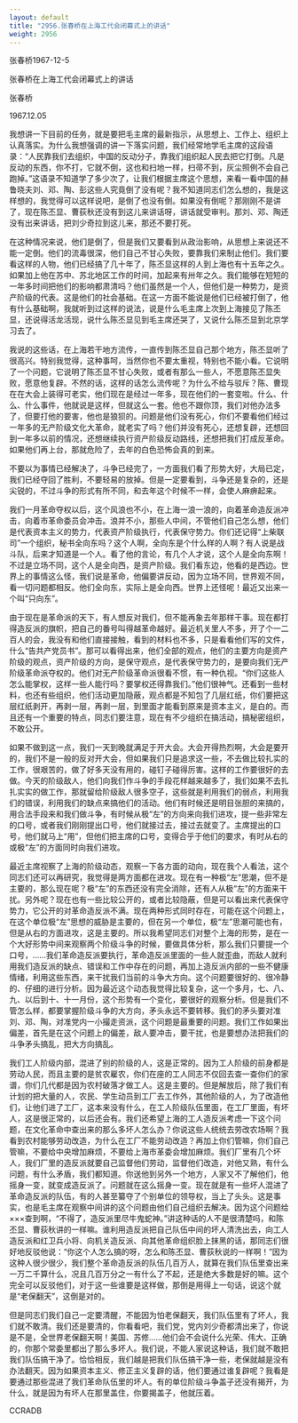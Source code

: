 ```yaml
---
layout: default
title: "2956.张春桥在上海工代会闭幕式上的讲话"
weight: 2956
---
```


张春桥1967-12-5

张春桥在上海工代会闭幕式上的讲话

张春桥

1967.12.05

我想讲一下目前的任务，就是要把毛主席的最新指示，从思想上、工作上、组织上认真落实。为什么我想强调的讲一下落实问题，我们经常地学毛主席的这段语录：“人民靠我们去组织，中国的反动分子，靠我们组织起人民去把它打倒。凡是反动的东西，你不打，它就不倒，这也和扫地一样，扫帚不到，灰尘照例不会自己跑掉。”这语录不知道学了多少次了，让我们根据主席这个思想，来看一看中国的赫鲁晓夫刘、邓、陶、彭这些人究竟倒了没有呢？我不知道同志们怎么想的，我是这样想的，我觉得可以这样说吧，是倒了也没有倒。如果没有倒呢？那刚刚不是讲了，现在陈丕显、曹荻秋还没有到这儿来讲话呀，讲话就受审判。那刘、邓、陶还没有出来讲话，把刘少奇拉到这儿来，那还不要打死。

在这种情况来说，他们是倒了，但是我们又要看到从政治影响，从思想上来说还不能一定倒。他们的流毒很深，他们自己不甘心失败，要靠我们来制止他们。我们要看这样的人物，他们已经搞了几十年了，陈丕显这样的人到上海也有十五年之久。如果加上他在苏中、苏北地区工作的时间，加起来有卅年之久。我们能够在短短的一年多时间把他们的影响都肃清吗？他们虽然是一个人，但他们是一种势力，是资产阶级的代表。这是他们的社会基础。在这一方面不能说是他们已经被打倒了，他有什么基础啊，我就听到过这样的说法，说是什么毛主席上次到上海接见了陈丕显，还说得活龙活现，说什么陈丕显见到毛主席还哭了，又说什么陈丕显到北京学习去了。

我说的这些话，在上海若干地方流传，一直传到陈丕显自己那个地方，陈丕显听了很高兴。特别我觉得，这种事呵，当然你也不要太重视，特别也不能小看。它说明了一个问题，它说明了陈丕显不甘心失败，或者有那么一些人，不愿意陈丕显失败，愿意他复辟。不然的话，这样的话怎么流传呢？为什么不给与驳斥？陈、曹现在在大会上装得可老实，他们现在是经过一年多，现在他们的一套变啦。什么、什么、什么事件，他就说是这样，但就这么一套。他也不跟你顶，我们对他办法多了，但要打他的要害，他也是狼狈的。问题是他们没有死心，你们不要看他们经过一年多的无产阶级文化大革命，就老实了吗？他们并没有死心，还想复辟，还想回到一年多以前的情况，还想继续执行资产阶级反动路线，还想把我们打成反革命。如果他们再上台，那就危险了，去年的白色恐怖会真的到来。

不要以为事情已经解决了，斗争已经完了，一方面我们看了形势大好，大局已定，我们已经夺回了胜利，不要轻易的放掉。但是一定要看到，斗争还是复杂的，还是尖锐的，不过斗争的形式有所不同，和去年这个时候不一样，会使人麻痹起来。

我们一月革命夺权以后，这个风浪也不小，在上海一浪一浪的，向着革命造反派冲击，向着市革命委员会冲击。浪并不小，那些人中间，不管他们自己怎么想，他们是代表资本主义的势力，代表资产阶级执行，代表保守势力。你们还记得“上柴联司”一个组织，秘书全向东吗？这个人啊，全向东是个什么样的人啊？有人说是战斗队，后来才知道是一个人。看了他的言论，有几个人才说，这个人是全向东啊！不过是立场不同，这个人是全向西，是资产阶级。我们看东边，他看的是西边。世界上的事情这么怪，我们说是革命，他偏要讲反动，因为立场不同，世界观不同，看一切问题都相反。他们全向东，实际上是全向西。世界上还怪呢！最近又出来一个叫“只向东”。

由于现在是革命派的天下，有人想反对我们，但不能再象去年那样干事。现在都打得造反派的旗帜，把自己的番号叫得越革命越好。最近机关里人不多，开了个一二百人的会，我没有和他们直接接触，看到的材料也不多，只是看看他们写的文件，什么“告共产党员书”。那可以看得出来，他们全部的观点，他们的主要方向是资产阶级的观点，资产阶级的方向，是保守观点，是代表保守势力的，是要向我们无产阶级革命派夺权的。他们对无产阶级革命派很看不惯，有一种仇视。“你们这些人怎么能掌权，这样一些人能行吗？要掌权还得靠我们。”他们很神气。还看到一些材料，也还有些组织，他们活动更加隐蔽，观点都是不知包了几层红纸，你们要把这层红纸剥开，再剥一层，再剥一层，到里面才能看到原来是资本主义，是白的。而且还有一个重要的特点，同志们要注意，现在有不少组织在搞活动，搞秘密组织，不敢公开。

如果不做到这一点，我们一天到晚就满足于开大会。大会开得热烈啊，大会是要开的，我们不是一般的反对开大会，但如果我们只是追求这一些，不去做比较扎实的工作，很艰苦的，做了好多天没有用的，碰钉子碰得厉害。这样的工作要很好的去做。今天的阶级敌人，他们向我们作斗争的手段花样越来越多了，我们如果不去扎扎实实的做工作，那就留给阶级敌人很多空子，这些就是利用我们的弱点，利用我们的错误，利用我们的缺点来搞他们的活动。他们有时候还是明目张胆的来搞的，用合法手段来和我们做斗争，有时候从极“左”的方向来向我们进攻，提一些非常左的口号，或者我们刚刚提出口号，他们就接过去，接过去就变了。主席提出的口号，他们就马上“用”，但他们把主席的口号，变得合乎于他们的要求，有时从右的或极“左”的方面同时向我们进攻。

最近主席视察了上海的阶级动态，观察一下各方面的动向，现在我个人看法，这个同志们还可以再研究，我觉得是两方面都在进攻。现在有一种极“左”思潮，但不是主要的，那么现在呢？极“左”的东西还没有完全消除，还有人从极“左”的方面来干扰。另外呢？现在也有一些比较公开的，或者比较隐蔽，但是可以看出来代表保守势力，它公开的对革命造反派不满。现在两种形式同时存在，可能在这个问题上，在这个单位极“左”思想的威胁是主要的，但在另一个单位，极“左”思潮可能也有，但是从右的方面进攻，这是主要的。所以我希望同志们对整个上海的形势，是在一个大好形势中间来观察两个阶级斗争的时候，要做具体分析，那么我们只要提一个口号，……我们革命造反派要执行，革命造反派里面的一些人就歪曲，而敌人就利用我们造反派的缺点、错误和工作中存在的问题，再加上造反派内部的一些不健康情绪，利用这些东西，来干扰我们当前的斗争大方向。这个问题要很好的、很冷静的、仔细的进行分析。因为最近这个动态我觉得比较复杂，这一个多月，七、八、九、以后到十、十一月份，这个形势有一个变化，要很好的观察分析。但是我们不管怎么样，都要掌握阶级斗争的大方向，矛头永远不要转移。我们的矛头要对准刘、邓、陶，对准党内一小撮走资派，这个问题是最重要的问题。我们工作如果出偏差，首先是在这个问题上的偏差，敌人要冲击，要干扰，也是要想办法把我们的斗争矛头搞乱，把大方向搞乱。

我们工人阶级内部，混进了别的阶级的人，这是正常的。因为工人阶级的前身都是劳动人民，而且主要的是贫农雇农，你们在座的工人同志不仅回去查一查你们的家谱，你们几代都是因为农村破落才做工人。这是主要的。但是解放后，除了我们有计划的把大量的人，农民、学生动员到工厂去工作外，其他阶级的人，为了改造他们，让他们进了工厂，这本来没有什么，在工人阶级队伍里面，在工厂里面，有坏人，这是很正常的，以后还会有。我们还希望上海的工人造反派考虑一下这个问题，在文化革命中查出来的那么多坏人怎么办？你说这些人统统去劳改农场啊？我看到农村能够劳动改造，为什么在工厂不能劳动改造？再加上你们管嘛，你们自己管嘛，不要给中央增加麻烦，不要给上海市革委会增加麻烦。我们厂里有几个坏人，我们厂里的造反派就要自己监督他们劳动，监督他们改造，对他又熟，有什么问题，有什么矛盾，我们都知道。你送他到另外一个地方，人家又不了解他们，他摇身一变，就变成造反派了。问题就在这么摇身一变。现在就是有一些坏人混进了革命造反派的队伍，有的人甚至纂夺了个别单位的领导权，当上了头头。这是事实，也是毛主席在观察中间讲的这个问题由他们自己组织去解决。因为这个问题给×××查到啊，“不得了，造反派里尽牛鬼蛇神。”讲这种话的人不是很清楚吗，和陈丕显、曹荻秋讲的一样嘛。谁利用造反派把自己队伍中间的坏人清洗出去，向工人造反派和红卫兵小将、向机关造反派、向其他革命组织脸上抹黑的话，那同志们很好地反驳他说：“你这个人怎么搞的呀，怎么和陈丕显、曹荻秋说的一样啊！”因为这种人很少很少，我们整个革命造反派的队伍几百万人，就算在我们队伍里查出来一万二千算什么，况且几百万分之一有什么了不起，还是绝大多数是好的嘛。这个完全可以反驳他们，对于这一些谁要是这样做，那倒是用得上一句话，说这个就是“老保翻天”，这倒是对的。

但是同志们我们自己一定要清醒，不能因为怕老保翻天，我们队伍里有了坏人，我们就不敢清。我们还是要清的，你看看吧，我们党，党内刘少奇都清出来了，你说是不是，全世界老保翻天啊！美国、苏修……他们会不会说什么光荣、伟大、正确的，你那个常委里都出了那么多坏人。我们说，不能人家说这种话，我们就不敢把我们队伍搞干净了。恰恰相反，我们越是把我们队伍搞干净一些，老保就越是没有办法翻天。因为如果资本主义、修正主义复辟的话，他们要通过谁复辟呢？我看是要通过那些混进了我们革命队伍里的坏人。有的单位阶级斗争盖子还没有揭开，为什么，就是因为有坏人在那里盖住，你要揭盖子，他就压着。

CCRADB

